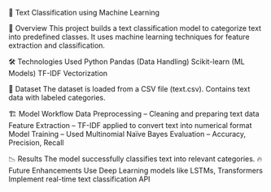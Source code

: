 📝 Text Classification using Machine Learning

📌 Overview
This project builds a text classification model to categorize text into predefined classes. It uses machine learning techniques for feature extraction and classification.

🛠️ Technologies Used
Python 
Pandas (Data Handling)
Scikit-learn (ML Models)
TF-IDF Vectorization

📂 Dataset
The dataset is loaded from a CSV file (text.csv).
Contains text data with labeled categories.

🏗️ Model Workflow
Data Preprocessing – Cleaning and preparing text data
Feature Extraction – TF-IDF applied to convert text into numerical format
Model Training – Used Multinomial Naïve Bayes
Evaluation – Accuracy, Precision, Recall

📉 Results
The model successfully classifies text into relevant categories.
🔥 Future Enhancements
Use Deep Learning models like LSTMs, Transformers
Implement real-time text classification API

